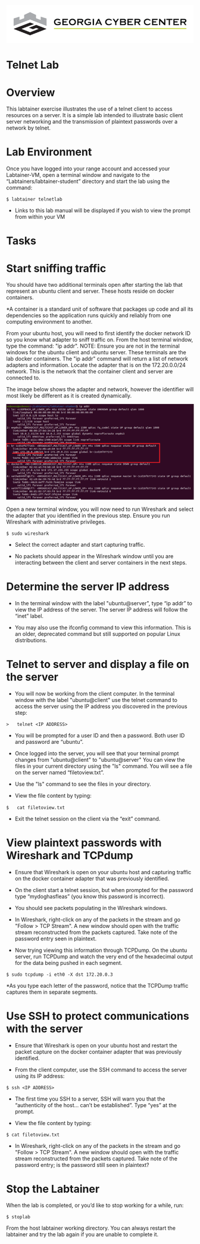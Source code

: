 ![](media/b80e0eacca6dad9d42b5dc3545946591.png)

Telnet Lab
=================================

Overview
========

This labtainer exercise illustrates the use of a telnet client to access resources on a server. It is a simple lab intended to illustrate basic client
server networking and the transmission of plaintext passwords over a network by telnet.

Lab Environment
===============

Once you have logged into your range account and accessed your Labtainer-VM, open a terminal window and navigate to the “Labtainers/labtainer-student” directory and start the lab using the
command:

~~~~~~~~~~~~~~~~~~~~~~~~~~~~~~~~~~~~~~~~~~~~~~~~~~~~~~~~~~~~~~~~~~~~~~~~~~~~~~~~
$ labtainer telnetlab
~~~~~~~~~~~~~~~~~~~~~~~~~~~~~~~~~~~~~~~~~~~~~~~~~~~~~~~~~~~~~~~~~~~~~~~~~~~~~~~~

-   Links to this lab manual will be displayed if you wish to view the prompt from within your VM

Tasks
=====

Start sniffing traffic
=====

You should have two additional terminals open after starting the lab that represent an ubuntu client and server. These hosts reside on docker containers.

*A container is a standard unit of software that packages up code and all its dependencies so the application runs quickly and reliably from one computing environment to another.

From your ubuntu host, you will need to first identify the docker network ID so you know what adapter to sniff traffic on. From the host terminal window, type the command: "ip addr". NOTE: Ensure you are not in the terminal windows for the ubuntu client and ubuntu server. These terminals are the lab docker containers.  The "ip addr" command will return a list of network adapters and information.  Locate the adapter that is on the 172.20.0.0/24 network.  This is the network that the container client and server are connected to. 

The image below shows the adapter and network, however the identifier will most likely be different as it is created dynamically.

![](media/adapter.PNG)

Open a new terminal window, you will now need to run Wireshark and select the adapter that you identified in the previous step.  Ensure you run Wireshark with administrative privileges. 

```
$ sudo wireshark

```

- Select the correct adapter and start capturing traffic.

- No packets should appear in the Wireshark window until you are interacting between the client and server containers in the next steps.


Determine the server IP address
=====

- In the terminal window with the label "ubuntu@server", type “ip addr” to view the IP address of the server. The server IP address will follow the “inet” label.

- You may also use the ifconfig command to view this information. This is an older, deprecated command but still supported on popular Linux distributions.

Telnet to server and display a file on the server
=====

- You will now be working from the client computer. In the terminal window with the label "ubuntu@client" use the telnet command to access the server using the IP
address you discovered in the previous step:

```
>   telnet <IP ADDRESS>
```

- You will be prompted for a user ID and then a password. Both user ID and password are “ubuntu”.

- Once logged into the server, you will see that your terminal prompt changes from "ubuntu@client" to "ubuntu@server" You can view the files in your current directory using the "ls" command. You will see a file on the server named “filetoview.txt”. 

- Use the "ls" command to see the files in your directory.

- View the file content by typing:

``
$   cat filetoview.txt
``
- Exit the telnet session on the client via the “exit” command.

View plaintext passwords with Wireshark and TCPdump
=====

- Ensure that Wireshark is open on your ubuntu host and capturing traffic on the docker container adapter that was previously identified. 

- On the client start a telnet session, but when prompted for the password type “mydoghasfleas” (you know this password is incorrect).

- You should see packets populating in the Wireshark windows. 

- In Wireshark, right-click on any of the packets in the stream and go "Follow > TCP Stream". A new window should open with the traffic stream reconstructed from the packets captured.  Take note of the password entry seen in plaintext.

- Now trying viewing this information through TCPDump.  On the ubuntu server, run TCPDump and watch the very end of the hexadecimal output for the data being pushed in each segment.

```
$ sudo tcpdump -i eth0 -X dst 172.20.0.3
```

*As you type each letter of the password, notice that the TCPDump traffic captures them in separate segments.

Use SSH to protect communications with the server
=====
- Ensure that Wireshark is open on your ubuntu host and restart the packet capture on the docker container adapter that was previously identified. 

- From the client computer, use the SSH command to access the server using its IP address:
```
$ ssh <IP ADDRESS>
```
- The first time you SSH to a server, SSH will warn you that the “authenticity of the host… can’t be established”. Type “yes” at the prompt.

- View the file content by typing:
```
$ cat filetoview.txt
```

- In Wireshark, right-click on any of the packets in the stream and go "Follow > TCP Stream". A new window should open with the traffic stream reconstructed from the packets captured.  Take note of the password entry; is the password still seen in plaintext?

Stop the Labtainer
==================

When the lab is completed, or you’d like to stop working for a while, run:
```
$ stoplab
```
From the host labtainer working directory. You can always restart the labtainer and try the lab again if you are unable to complete it. 
